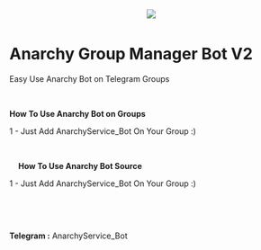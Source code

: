<h1 align="center">
    &nbsp;
      &nbsp;
      &nbsp;
  <img src="http://s13.picofile.com/file/8403668226/4.jpg">
  &nbsp;
      &nbsp;
      &nbsp;
</h1>
<h1> Anarchy Group Manager Bot V2 </h1>

Easy Use Anarchy Bot on Telegram Groups
<p>
  &nbsp;

<b>How To Use Anarchy Bot on Groups </b>

1 - Just Add AnarchyService_Bot On Your Group :)
<p>

&nbsp;
  <p>
    <p>
&nbsp;
&nbsp;
      <b>How To Use Anarchy Bot Source </b>

1 - Just Add AnarchyService_Bot On Your Group :)
<p>

&nbsp;
  <p>
    <p>
&nbsp;
&nbsp;
<p>
<b>Telegram :</b> AnarchyService_Bot
<p>

